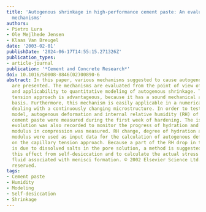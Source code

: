 ```yaml
---
title: 'Autogenous shrinkage in high-performance cement paste: An evaluation of basic
  mechanisms'
authors:
- Pietro Lura
- Ole Mejlhede Jensen
- Klaas Van Breugel
date: '2003-02-01'
publishDate: '2024-06-17T14:55:15.271326Z'
publication_types:
- article-journal
publication: '*Cement and Concrete Research*'
doi: 10.1016/S0008-8846(02)00890-6
abstract: In this paper, various mechanisms suggested to cause autogenous shrinkage
  are presented. The mechanisms are evaluated from the point of view of their soundness
  and applicability to quantitative modeling of autogenous shrinkage. The capillary
  tension approach is advantageous, because it has a sound mechanical and thermodynamical
  basis. Furthermore, this mechanism is easily applicable in a numerical model when
  dealing with a continuously changing microstructure. In order to test the numerical
  model, autogenous deformation and internal relative humidity (RH) of a Portland
  cement paste were measured during the first week of hardening. The isothermal heat
  evolution was also recorded to monitor the progress of hydration and the elastic
  modulus in compression was measured. RH change, degree of hydration and elastic
  modulus were used as input data for the calculation of autogenous deformation based
  on the capillary tension approach. Because a part of the RH drop in the cement paste
  is due to dissolved salts in the pore solution, a method is suggested to separate
  this effect from self-desiccation and to calculate the actual stress in the pore
  fluid associated with menisci formation. © 2002 Elsevier Science Ltd. All rights
  reserved.
tags:
- Cement paste
- Humidity
- Modeling
- Self-desiccation
- Shrinkage
---
```

